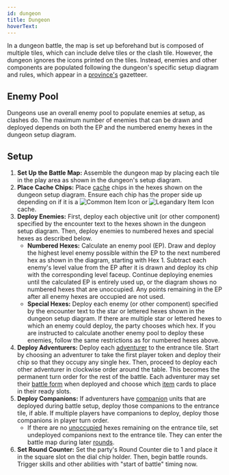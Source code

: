 ```yaml
---
id: dungeon
title: Dungeon
hoverText:
---
```


In a dungeon battle, the map is set up beforehand but is composed of multiple tiles, which can include delve tiles or the clash tile. However, the dungeon ignores the icons printed on the tiles. Instead, enemies and other components are populated following the dungeon's specific setup diagram and rules, which appear in a [province's](/docs/provinces/) gazetteer.

## Enemy Pool

Dungeons use an overall enemy pool to populate enemies at setup, as clashes do. The maximum number of enemies that can be drawn and deployed depends on both the EP and the numbered enemy hexes in the dungeon setup diagram.

## Setup

1. **Set Up the Battle Map:** Assemble the dungeon map by placing each tile in the play area as shown in the dungeon's setup diagram.
2. **Place Cache Chips:** Place [cache](/docs/glossary/cache) chips in the hexes shown on the dungeon setup diagram. Ensure each chip has the proper side up depending on if it is a <img src="/icons/common-item.svg" alt="Common Item Icon" class="icon-svg" /> or <img src="/icons/legendary-item.svg" alt="Legandary Item Icon" class="icon-svg" /> cache.
3. **Deploy Enemies:** First, deploy each objective unit (or other component) specified by the encounter text to the hexes shown in the dungeon setup diagram. Then, deploy enemies to numbered hexes and special hexes as described below.
   - **Numbered Hexes:** Calculate an enemy pool (EP). Draw and deploy the highest level enemy possible within the EP to the next numbered hex as shown in the diagram, starting with Hex 1. Subtract each enemy's level value from the EP after it is drawn and deploy its chip with the corresponding level faceup. Continue deploying enemies until the calculated EP is entirely used up, or the diagram shows no numbered hexes that are unoccupied. Any points remaining in the EP after all enemy hexes are occupied are not used.
   - **Special Hexes:** Deploy each enemy (or other component) specified by the encounter text to the star or lettered hexes shown in the dungeon setup diagram. If there are multiple star or lettered hexes to which an enemy could deploy, the party chooses which hex. If you are instructed to calculate another enemy pool to deploy these enemies, follow the same restrictions as for numbered hexes above.
4. **Deploy Adventurers:** Deploy each [adventurer](/docs/glossary/adventurer) to the entrance tile. Start by choosing an adventurer to take the first player token and deploy their chip so that they occupy any single hex. Then, proceed to deploy each other adventurer in clockwise order around the table. This becomes the permanent turn order for the rest of the battle. Each adventurer may set their [battle form](docs/battles/battle-forms/) when deployed and choose which [item](/docs/adventurer/items) cards to place in their ready slots.
5. **Deploy Companions:** If adventurers have [companion](/docs/glossary/companion) units that are deployed during battle setup, deploy those companions to the entrance tile, if able. If multiple players have companions to deploy, deploy those companions in player turn order.
   - If there are no [unoccupied](/docs/glossary/occupied) hexes remaining on the entrance tile, set undeployed companions next to the entrance tile. They can enter the battle map during later [rounds](/docs/battles/battle-round).
6. **Set Round Counter:** Set the party's Round Counter die to 1 and place it in the square slot on the dial chip holder. Then, begin battle rounds. Trigger skills and other abilities with "start of battle" timing now.
